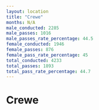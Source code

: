 ```yaml
---
layout: location
title: "Crewe"
months: N/A
male_conducted: 2285
male_passes: 1016
male_passes_rate_percentage: 44.5
female_conducted: 1946
female_passes: 876
female_pass_rate_percentage: 45
total_conducted: 4233
total_passes: 1893
total_pass_rate_percentage: 44.7
---
```


# Crewe
